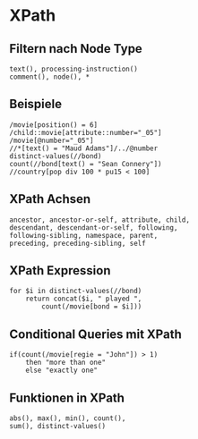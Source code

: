 # XPath

## Filtern nach Node Type
```
text(), processing-instruction()
comment(), node(), *
```

## Beispiele
```
/movie[position() = 6]
/child::movie[attribute::number="_05"]
/movie[@number="_05"]
//*[text() = "Maud Adams"]/../@number
distinct-values(//bond)
count(//bond[text() = "Sean Connery"])
//country[pop div 100 * pu15 < 100]
```

## XPath Achsen
```
ancestor, ancestor-or-self, attribute, child,
descendant, descendant-or-self, following,
following-sibling, namespace, parent,
preceding, preceding-sibling, self
```

## XPath Expression
```
for $i in distinct-values(//bond)
    return concat($i, " played ",
        count(/movie[bond = $i]))
```

## Conditional Queries mit XPath
```
if(count(/movie[regie = "John"]) > 1)
    then "more than one"
    else "exactly one"
```

## Funktionen in XPath
```
abs(), max(), min(), count(),
sum(), distinct-values()
```
